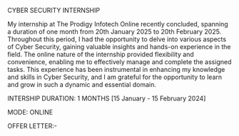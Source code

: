 CYBER SECURITY INTERNSHIP

My internship at The Prodigy Infotech Online recently concluded, spanning a duration of one month from 20th January 2025 to 20th February 2025. Throughout this period, I had the opportunity to delve into various aspects of Cyber Security, gaining valuable insights and hands-on experience in the field. The online nature of the internship provided flexibility and convenience, enabling me to effectively manage and complete the assigned tasks. This experience has been instrumental in enhancing my knowledge and skills in Cyber Security, and I am grateful for the opportunity to learn and grow in such a dynamic and essential domain.

INTERSHIP DURATION: 1 MONTHS [15 January - 15 February 2024]

MODE: ONLINE

OFFER LETTER:-
